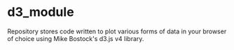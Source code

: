 # d3_module
Repository stores code written to plot various forms of data in your browser of choice using Mike Bostock's d3.js v4 library.

